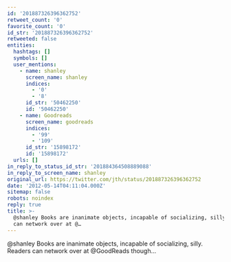 ```yaml
---
id: '201887326396362752'
retweet_count: '0'
favorite_count: '0'
id_str: '201887326396362752'
retweeted: false
entities:
  hashtags: []
  symbols: []
  user_mentions:
    - name: shanley
      screen_name: shanley
      indices:
        - '0'
        - '8'
      id_str: '50462250'
      id: '50462250'
    - name: Goodreads
      screen_name: goodreads
      indices:
        - '99'
        - '109'
      id_str: '15898172'
      id: '15898172'
  urls: []
in_reply_to_status_id_str: '201884364508889088'
in_reply_to_screen_name: shanley
original_url: https://twitter.com/jth/status/201887326396362752
date: '2012-05-14T04:11:04.000Z'
sitemap: false
robots: noindex
reply: true
title: >-
  @shanley Books are inanimate objects, incapable of socializing, silly. Readers
  can network over at @…
---
```


@shanley Books are inanimate objects, incapable of socializing, silly. Readers can network over at @GoodReads though...